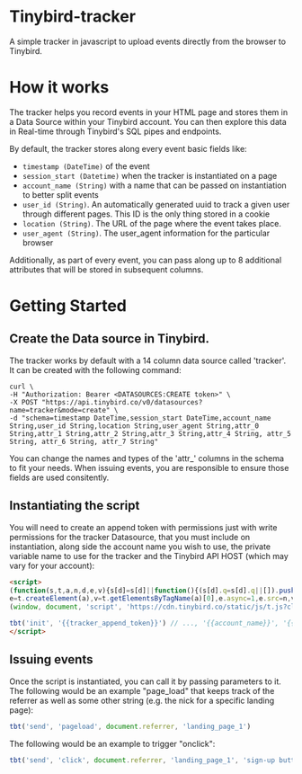 # Tinybird-tracker

A simple tracker in javascript to upload events directly from the browser to Tinybird.

# How it works

The tracker helps you record events in your HTML page and stores them in a Data Source within your Tinybird account. You can then explore this data in Real-time through Tinybird's SQL pipes and endpoints.

By default, the tracker stores along every event basic fields like:

* `timestamp (DateTime)` of the event
* `session_start (Datetime)` when the tracker is instantiated on a page
* `account_name (String)` with a name that can be passed on instantiation to better split events
* `user_id (String)`. An automatically generated uuid to track a given user through different pages. This ID is the only thing stored in a cookie
* `location (String)`. The URL of the page where the event takes place.
* `user_agent (String)`. The user_agent information for the particular browser

Additionally, as part of every event, you can pass along up to 8 additional attributes that will be stored in subsequent columns.

# Getting Started

## Create the Data source in Tinybird.

The tracker works by default with a 14 column data source called 'tracker'. It can be created with the following command:

```shell
curl \
-H "Authorization: Bearer <DATASOURCES:CREATE token>" \
-X POST "https://api.tinybird.co/v0/datasources?name=tracker&mode=create" \
-d "schema=timestamp DateTime,session_start DateTime,account_name String,user_id String,location String,user_agent String,attr_0 String,attr_1 String,attr_2 String,attr_3 String,attr_4 String, attr_5 String, attr_6 String, attr_7 String"
```

You can change the names and types of the 'attr_' columns in the schema to fit your needs. When issuing events, you are responsible to ensure those fields are used consitently.

## Instantiating the script

You will need to create an append token with permissions just with write permissions for the tracker Datasource, that you must include on instantiation, along side the account name you wish to use, the private variable name to use for the tracker and the Tinybird API HOST (which may vary for your account):

```html
<script>
(function(s,t,a,n,d,e,v){s[d]=s[d]||function(){(s[d].q=s[d].q||[]).push(arguments)};s[d].l=1*new Date();
e=t.createElement(a),v=t.getElementsByTagName(a)[0],e.async=1,e.src=n,v.parentNode.insertBefore(e,v);})
(window, document, 'script', 'https://cdn.tinybird.co/static/js/t.js?client=whatever', 'tbt');

tbt('init', '{{tracker_append_token}}') // ..., '{{account_name}}', '{{table_name}}', '{{api_host}}')
</script>
```

## Issuing events

Once the script is instantiated, you can call it by passing parameters to it. The following would be an example "page_load" that keeps track of the referrer as well as some other string (e.g. the nick for a specific landing page):

```javascript
tbt('send', 'pageload', document.referrer, 'landing_page_1')
```

The following would be an example to trigger "onclick":

```javascript
tbt('send', 'click', document.referrer, 'landing_page_1', 'sign-up button')
```


